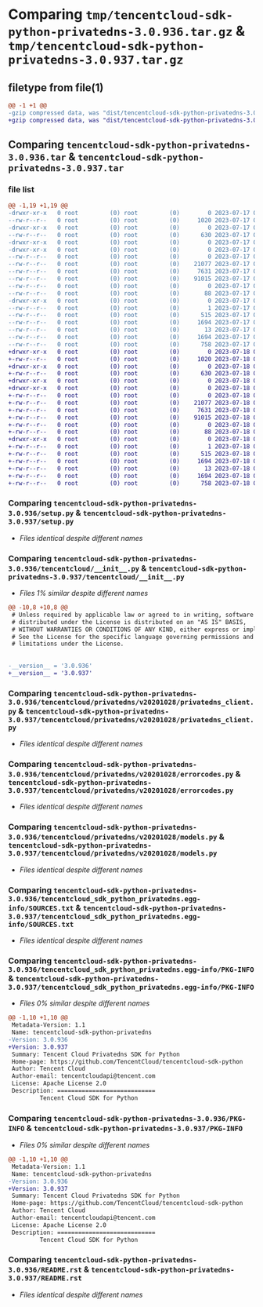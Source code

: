 # Comparing `tmp/tencentcloud-sdk-python-privatedns-3.0.936.tar.gz` & `tmp/tencentcloud-sdk-python-privatedns-3.0.937.tar.gz`

## filetype from file(1)

```diff
@@ -1 +1 @@
-gzip compressed data, was "dist/tencentcloud-sdk-python-privatedns-3.0.936.tar", last modified: Mon Jul 17 00:32:50 2023, max compression
+gzip compressed data, was "dist/tencentcloud-sdk-python-privatedns-3.0.937.tar", last modified: Tue Jul 18 00:28:51 2023, max compression
```

## Comparing `tencentcloud-sdk-python-privatedns-3.0.936.tar` & `tencentcloud-sdk-python-privatedns-3.0.937.tar`

### file list

```diff
@@ -1,19 +1,19 @@
-drwxr-xr-x   0 root         (0) root         (0)        0 2023-07-17 00:32:50.000000 tencentcloud-sdk-python-privatedns-3.0.936/
--rw-r--r--   0 root         (0) root         (0)     1020 2023-07-17 00:32:50.000000 tencentcloud-sdk-python-privatedns-3.0.936/setup.py
-drwxr-xr-x   0 root         (0) root         (0)        0 2023-07-17 00:32:50.000000 tencentcloud-sdk-python-privatedns-3.0.936/tencentcloud/
--rw-r--r--   0 root         (0) root         (0)      630 2023-07-17 00:32:50.000000 tencentcloud-sdk-python-privatedns-3.0.936/tencentcloud/__init__.py
-drwxr-xr-x   0 root         (0) root         (0)        0 2023-07-17 00:32:50.000000 tencentcloud-sdk-python-privatedns-3.0.936/tencentcloud/privatedns/
-drwxr-xr-x   0 root         (0) root         (0)        0 2023-07-17 00:32:50.000000 tencentcloud-sdk-python-privatedns-3.0.936/tencentcloud/privatedns/v20201028/
--rw-r--r--   0 root         (0) root         (0)        0 2023-07-17 00:32:50.000000 tencentcloud-sdk-python-privatedns-3.0.936/tencentcloud/privatedns/v20201028/__init__.py
--rw-r--r--   0 root         (0) root         (0)    21077 2023-07-17 00:32:50.000000 tencentcloud-sdk-python-privatedns-3.0.936/tencentcloud/privatedns/v20201028/privatedns_client.py
--rw-r--r--   0 root         (0) root         (0)     7631 2023-07-17 00:32:50.000000 tencentcloud-sdk-python-privatedns-3.0.936/tencentcloud/privatedns/v20201028/errorcodes.py
--rw-r--r--   0 root         (0) root         (0)    91015 2023-07-17 00:32:50.000000 tencentcloud-sdk-python-privatedns-3.0.936/tencentcloud/privatedns/v20201028/models.py
--rw-r--r--   0 root         (0) root         (0)        0 2023-07-17 00:32:50.000000 tencentcloud-sdk-python-privatedns-3.0.936/tencentcloud/privatedns/__init__.py
--rw-r--r--   0 root         (0) root         (0)       88 2023-07-17 00:32:50.000000 tencentcloud-sdk-python-privatedns-3.0.936/setup.cfg
-drwxr-xr-x   0 root         (0) root         (0)        0 2023-07-17 00:32:50.000000 tencentcloud-sdk-python-privatedns-3.0.936/tencentcloud_sdk_python_privatedns.egg-info/
--rw-r--r--   0 root         (0) root         (0)        1 2023-07-17 00:32:50.000000 tencentcloud-sdk-python-privatedns-3.0.936/tencentcloud_sdk_python_privatedns.egg-info/dependency_links.txt
--rw-r--r--   0 root         (0) root         (0)      515 2023-07-17 00:32:50.000000 tencentcloud-sdk-python-privatedns-3.0.936/tencentcloud_sdk_python_privatedns.egg-info/SOURCES.txt
--rw-r--r--   0 root         (0) root         (0)     1694 2023-07-17 00:32:50.000000 tencentcloud-sdk-python-privatedns-3.0.936/tencentcloud_sdk_python_privatedns.egg-info/PKG-INFO
--rw-r--r--   0 root         (0) root         (0)       13 2023-07-17 00:32:50.000000 tencentcloud-sdk-python-privatedns-3.0.936/tencentcloud_sdk_python_privatedns.egg-info/top_level.txt
--rw-r--r--   0 root         (0) root         (0)     1694 2023-07-17 00:32:50.000000 tencentcloud-sdk-python-privatedns-3.0.936/PKG-INFO
--rw-r--r--   0 root         (0) root         (0)      758 2023-07-17 00:32:50.000000 tencentcloud-sdk-python-privatedns-3.0.936/README.rst
+drwxr-xr-x   0 root         (0) root         (0)        0 2023-07-18 00:28:51.000000 tencentcloud-sdk-python-privatedns-3.0.937/
+-rw-r--r--   0 root         (0) root         (0)     1020 2023-07-18 00:28:51.000000 tencentcloud-sdk-python-privatedns-3.0.937/setup.py
+drwxr-xr-x   0 root         (0) root         (0)        0 2023-07-18 00:28:51.000000 tencentcloud-sdk-python-privatedns-3.0.937/tencentcloud/
+-rw-r--r--   0 root         (0) root         (0)      630 2023-07-18 00:28:51.000000 tencentcloud-sdk-python-privatedns-3.0.937/tencentcloud/__init__.py
+drwxr-xr-x   0 root         (0) root         (0)        0 2023-07-18 00:28:51.000000 tencentcloud-sdk-python-privatedns-3.0.937/tencentcloud/privatedns/
+drwxr-xr-x   0 root         (0) root         (0)        0 2023-07-18 00:28:51.000000 tencentcloud-sdk-python-privatedns-3.0.937/tencentcloud/privatedns/v20201028/
+-rw-r--r--   0 root         (0) root         (0)        0 2023-07-18 00:28:51.000000 tencentcloud-sdk-python-privatedns-3.0.937/tencentcloud/privatedns/v20201028/__init__.py
+-rw-r--r--   0 root         (0) root         (0)    21077 2023-07-18 00:28:51.000000 tencentcloud-sdk-python-privatedns-3.0.937/tencentcloud/privatedns/v20201028/privatedns_client.py
+-rw-r--r--   0 root         (0) root         (0)     7631 2023-07-18 00:28:51.000000 tencentcloud-sdk-python-privatedns-3.0.937/tencentcloud/privatedns/v20201028/errorcodes.py
+-rw-r--r--   0 root         (0) root         (0)    91015 2023-07-18 00:28:51.000000 tencentcloud-sdk-python-privatedns-3.0.937/tencentcloud/privatedns/v20201028/models.py
+-rw-r--r--   0 root         (0) root         (0)        0 2023-07-18 00:28:51.000000 tencentcloud-sdk-python-privatedns-3.0.937/tencentcloud/privatedns/__init__.py
+-rw-r--r--   0 root         (0) root         (0)       88 2023-07-18 00:28:51.000000 tencentcloud-sdk-python-privatedns-3.0.937/setup.cfg
+drwxr-xr-x   0 root         (0) root         (0)        0 2023-07-18 00:28:51.000000 tencentcloud-sdk-python-privatedns-3.0.937/tencentcloud_sdk_python_privatedns.egg-info/
+-rw-r--r--   0 root         (0) root         (0)        1 2023-07-18 00:28:51.000000 tencentcloud-sdk-python-privatedns-3.0.937/tencentcloud_sdk_python_privatedns.egg-info/dependency_links.txt
+-rw-r--r--   0 root         (0) root         (0)      515 2023-07-18 00:28:51.000000 tencentcloud-sdk-python-privatedns-3.0.937/tencentcloud_sdk_python_privatedns.egg-info/SOURCES.txt
+-rw-r--r--   0 root         (0) root         (0)     1694 2023-07-18 00:28:51.000000 tencentcloud-sdk-python-privatedns-3.0.937/tencentcloud_sdk_python_privatedns.egg-info/PKG-INFO
+-rw-r--r--   0 root         (0) root         (0)       13 2023-07-18 00:28:51.000000 tencentcloud-sdk-python-privatedns-3.0.937/tencentcloud_sdk_python_privatedns.egg-info/top_level.txt
+-rw-r--r--   0 root         (0) root         (0)     1694 2023-07-18 00:28:51.000000 tencentcloud-sdk-python-privatedns-3.0.937/PKG-INFO
+-rw-r--r--   0 root         (0) root         (0)      758 2023-07-18 00:28:51.000000 tencentcloud-sdk-python-privatedns-3.0.937/README.rst
```

### Comparing `tencentcloud-sdk-python-privatedns-3.0.936/setup.py` & `tencentcloud-sdk-python-privatedns-3.0.937/setup.py`

 * *Files identical despite different names*

### Comparing `tencentcloud-sdk-python-privatedns-3.0.936/tencentcloud/__init__.py` & `tencentcloud-sdk-python-privatedns-3.0.937/tencentcloud/__init__.py`

 * *Files 1% similar despite different names*

```diff
@@ -10,8 +10,8 @@
 # Unless required by applicable law or agreed to in writing, software
 # distributed under the License is distributed on an "AS IS" BASIS,
 # WITHOUT WARRANTIES OR CONDITIONS OF ANY KIND, either express or implied.
 # See the License for the specific language governing permissions and
 # limitations under the License.
 
 
-__version__ = '3.0.936'
+__version__ = '3.0.937'
```

### Comparing `tencentcloud-sdk-python-privatedns-3.0.936/tencentcloud/privatedns/v20201028/privatedns_client.py` & `tencentcloud-sdk-python-privatedns-3.0.937/tencentcloud/privatedns/v20201028/privatedns_client.py`

 * *Files identical despite different names*

### Comparing `tencentcloud-sdk-python-privatedns-3.0.936/tencentcloud/privatedns/v20201028/errorcodes.py` & `tencentcloud-sdk-python-privatedns-3.0.937/tencentcloud/privatedns/v20201028/errorcodes.py`

 * *Files identical despite different names*

### Comparing `tencentcloud-sdk-python-privatedns-3.0.936/tencentcloud/privatedns/v20201028/models.py` & `tencentcloud-sdk-python-privatedns-3.0.937/tencentcloud/privatedns/v20201028/models.py`

 * *Files identical despite different names*

### Comparing `tencentcloud-sdk-python-privatedns-3.0.936/tencentcloud_sdk_python_privatedns.egg-info/SOURCES.txt` & `tencentcloud-sdk-python-privatedns-3.0.937/tencentcloud_sdk_python_privatedns.egg-info/SOURCES.txt`

 * *Files identical despite different names*

### Comparing `tencentcloud-sdk-python-privatedns-3.0.936/tencentcloud_sdk_python_privatedns.egg-info/PKG-INFO` & `tencentcloud-sdk-python-privatedns-3.0.937/tencentcloud_sdk_python_privatedns.egg-info/PKG-INFO`

 * *Files 0% similar despite different names*

```diff
@@ -1,10 +1,10 @@
 Metadata-Version: 1.1
 Name: tencentcloud-sdk-python-privatedns
-Version: 3.0.936
+Version: 3.0.937
 Summary: Tencent Cloud Privatedns SDK for Python
 Home-page: https://github.com/TencentCloud/tencentcloud-sdk-python
 Author: Tencent Cloud
 Author-email: tencentcloudapi@tencent.com
 License: Apache License 2.0
 Description: ============================
         Tencent Cloud SDK for Python
```

### Comparing `tencentcloud-sdk-python-privatedns-3.0.936/PKG-INFO` & `tencentcloud-sdk-python-privatedns-3.0.937/PKG-INFO`

 * *Files 0% similar despite different names*

```diff
@@ -1,10 +1,10 @@
 Metadata-Version: 1.1
 Name: tencentcloud-sdk-python-privatedns
-Version: 3.0.936
+Version: 3.0.937
 Summary: Tencent Cloud Privatedns SDK for Python
 Home-page: https://github.com/TencentCloud/tencentcloud-sdk-python
 Author: Tencent Cloud
 Author-email: tencentcloudapi@tencent.com
 License: Apache License 2.0
 Description: ============================
         Tencent Cloud SDK for Python
```

### Comparing `tencentcloud-sdk-python-privatedns-3.0.936/README.rst` & `tencentcloud-sdk-python-privatedns-3.0.937/README.rst`

 * *Files identical despite different names*

